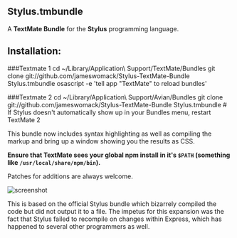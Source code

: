 Stylus.tmbundle
---------------------

A **TextMate Bundle** for the **Stylus** programming language. 
    

Installation:
-------------
###Textmate 1
    cd ~/Library/Application\ Support/TextMate/Bundles
    git clone git://github.com/jameswomack/Stylus-TextMate-Bundle Stylus.tmbundle
	osascript -e 'tell app "TextMate" to reload bundles'

###Textmate 2
    cd ~/Library/Application\ Support/Avian/Bundles
    git clone git://github.com/jameswomack/Stylus-TextMate-Bundle Stylus.tmbundle
	# If Stylus doesn't automatically show up in your Bundles menu, restart TextMate 2

This bundle now includes syntax highlighting as well as compiling the markup and bring up a window showing you the results as CSS. 

**Ensure that TextMate sees your global npm install in it's `$PATH` (something like `/usr/local/share/npm/bin`).**

Patches for additions are always welcome.

![screenshot](http://cirrostratusco.com/i/github/stylus-textmate-bundle.png)

This is based on the official Stylus bundle which bizarrely compiled the code but did not output it to a file. The impetus for this expansion was the fact that Stylus failed to recompile on changes within Express, which has happened to several other programmers as well. 

